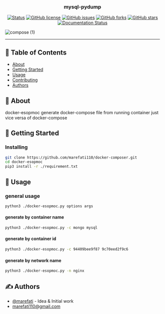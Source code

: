 <h3 align="center">mysql-pydump</h3>

<div align="center">

[![Status](https://img.shields.io/badge/status-active-success.svg)]()
[![GitHub license](https://img.shields.io/github/license/marefati110/mysql-pydump)](https://github.com/marefati110/mysql-pydump/blob/master/LICENSE)
[![GitHub issues](https://img.shields.io/github/issues/marefati110/mysql-pydump)](https://github.com/marefati110/mysql-pydump/issues)
[![GitHub forks](https://img.shields.io/github/forks/marefati110/mysql-pydump)](https://github.com/marefati110/mysql-pydump/network)
[![GitHub stars](https://img.shields.io/github/stars/marefati110/mysql-pydump)](https://github.com/marefati110/mysql-pydump/stargazers)
[![Documentation Status](https://readthedocs.org/projects/mysql-pydump/badge/?version=latest)](https://mysql-pydump.readthedocs.io/en/latest/?badge=latest)

</div>

![compose (1)](https://user-images.githubusercontent.com/42033084/119117077-1f40a100-ba3e-11eb-9d2b-8b33b51c4a4e.jpg)

---

## 📝 Table of Contents

- [About](#about)
- [Getting Started](#getting_started)
- [Usage](#usage)
- [Contributing](../CONTRIBUTING.md)
- [Authors](#authors)

## 🧐 About <a name = "about"></a>

docker-esopmoc generate docker-compose file from running container just vice versa of docker-compose

## 🏁 Getting Started <a name = "getting_started"></a>

### Installing

```bash
git clone https://github.com/marefati110/docker-composer.git
cd docker-esopmoc
pip3 install -r ./requirement.txt
```

## 🎈 Usage <a name="usage"></a>

### general usage

```bash
python3 ./docker-esopmoc.py options args
```

#### generate by container name

```bash
python3 ./docker-esopmoc.py -c mongo mysql
```

#### generate by container id

```bash
python3 ./docker-esopmoc.py -c 94409bee9f87 9c70eed2f9c6
```

#### generate by network name

```bash
python3 ./docker-esopmoc.py -n nginx
```

## ✍️ Authors <a name = "authors"></a>

- [@marefati](https://github.com/marefati110) - Idea & Initial work
- marefati110@gmail.com
